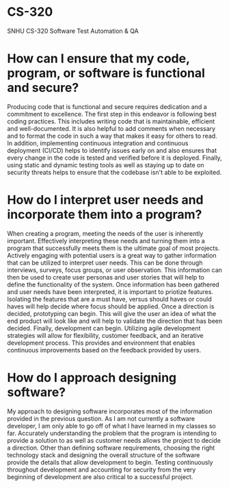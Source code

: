 # CS-320
SNHU CS-320 Software Test Automation & QA

#  How can I ensure that my code, program, or software is functional and secure?
Producing code that is functional and secure requires dedication and a commitment to excellence. The first step in this endeavor is following best coding practices. This includes writing code that is maintainable, efficient and well-documented. It is also helpful to add comments when necessary and to format the code in such a way that makes it easy for others to read. In addition, implementing continuous integration and continuous deployment (CI/CD) helps to identify issues early on and also ensures that every change in the code is tested and verified before it is deployed. Finally, using static and dynamic testing tools as well as staying up to date on security threats helps to ensure that the codebase isn't able to be exploited. 

# How do I interpret user needs and incorporate them into a program?
When creating a program, meeting the needs of the user is inherently important. Effectively interpreting these needs and turning them into a program that successfully meets them is the ultimate goal of most projects. Actively engaging with potential users is a great way to gather information that can be utilized to interpret user needs. This can be done through interviews, surveys, focus groups, or user observation. This information can then be used to create user personas and user stories that will help to define the functionality of the system. Once information has been gathered and user needs have been interpreted, it is important to priotize features. Isolating the features that are a must have, versus should haves or could haves will help decide where focus should be applied. Once a direction is decided, prototyping can begin. This will give the user an idea of what the end product will look like and will help to validate the direction that has been decided. Finally, development can begin. Utilizing agile development strategies will allow for flexibility, customer feedback, and an iterative development process. This provides and environment that enables continuous improvements based on the feedback provided by users.

# How do I approach designing software?
My approach to designing software incorporates most of the information provided in the previous question. As I am not currently a software developer, I am only able to go off of what I have learned in my classes so far. Accurately understanding the problem that the program is intending to provide a solution to as well as customer needs allows the project to decide a direction. Other than defining software requirements, choosing the right technology stack and designing the overall structure of the software provide the details that allow development to begin. Testing continuously throughout development and accounting for security from the very beginning of development are also critical to a successful project.
